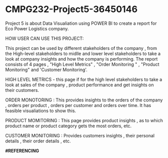 # CMPG232-Project5-36450146

Project 5 is about Data Visualiation using POWER BI to create a report for Eco Power Logistics company.

HOW USER CAN USE THIS PROJECT:

This project can be used by different stakeholders of the company , from the High-level stakeholders to midlle and lower level stakeholders to take a look at company insights and how the company is performing.
The report consists of 4 pages , "High Level Metrics" , "Order Monitoring " , "Product Monitoring" and 'Customer Monitoring'.

HIGH LEVEL METRICS - this page if for the high level stakeholders to take a look at sales of the company , product performance and get insights on their customers.

ORDER MONOTORING : This provides insights to the orders of the company , orders per product , orders per customer and orders over time. It has feasible visualiations to show this.

PRODUCT MOMITORING : This page provides product insights , as to which product name  or product category gets the most orders, etc.

CUSTOMER MONITORING : Provides customers insights , their personal details , their order details , etc.

**#REFERENCING**




